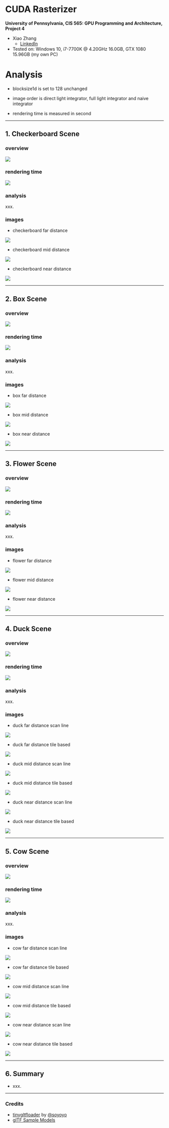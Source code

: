 CUDA Rasterizer
===============

**University of Pennsylvania, CIS 565: GPU Programming and Architecture, Project 4**

* Xiao Zhang
  * [LinkedIn](https://www.linkedin.com/in/xiao-zhang-674bb8148/)
* Tested on: Windows 10, i7-7700K @ 4.20GHz 16.0GB, GTX 1080 15.96GB (my own PC)

Analysis 
======================
* blocksize1d is set to 128 unchanged

* image order is direct light integrator, full light integrator and naive integrator

* rendering time is measured in second

---

## 1. Checkerboard Scene 

### overview

![](img/checkerboard_render.jpg)

### rendering time

![](img/checkerboard.JPG)

### analysis

xxx.

### images

* checkerboard far distance
  
![](img/checkerboard_far.JPG)

* checkerboard mid distance
  
![](img/checkerboard_mid.png)

* checkerboard near distance
  
![](img/checkerboard_near.png)

---

## 2. Box Scene 

### overview

![](img/box_render.jpg)

### rendering time

![](img/box.JPG)

### analysis

xxx.

### images

* box far distance
  
![](img/box_far.JPG)

* box mid distance
  
![](img/box_mid.JPG)

* box near distance
  
![](img/box_near.JPG)

---

## 3. Flower Scene 

### overview

![](img/flower_render.jpg)

### rendering time

![](img/flower.JPG)

### analysis

xxx.

### images

* flower far distance
  
![](img/flower_far.JPG)

* flower mid distance
  
![](img/flower_mid.JPG)

* flower near distance
  
![](img/flower_near.JPG)

---

## 4. Duck Scene 

### overview

![](img/duck_render.jpg)

### rendering time

![](img/duck.JPG)

### analysis

xxx.

### images

* duck far distance scan line
  
![](img/duck_far_0.JPG)

* duck far distance tile based
  
![](img/duck_far_1.JPG)

* duck mid distance scan line
  
![](img/duck_mid_0.JPG)

* duck mid distance tile based
  
![](img/duck_mid_1.JPG)

* duck near distance scan line
  
![](img/duck_near_0.JPG)

* duck near distance tile based
  
![](img/duck_near_1.JPG)

---

## 5. Cow Scene 

### overview

![](img/cow_render.jpg)

### rendering time

![](img/cow.JPG)

### analysis

xxx.

### images

* cow far distance scan line
  
![](img/cow_far_0.JPG)

* cow far distance tile based
  
![](img/cow_far_1.JPG)

* cow mid distance scan line
  
![](img/cow_mid_0.JPG)

* cow mid distance tile based
  
![](img/cow_mid_1.JPG)

* cow near distance scan line
  
![](img/cow_near_0.JPG)

* cow near distance tile based
  
![](img/cow_near_1.JPG)

---

## 6. Summary

* xxx. 

---

### Credits

* [tinygltfloader](https://github.com/syoyo/tinygltfloader) by [@soyoyo](https://github.com/syoyo)
* [glTF Sample Models](https://github.com/KhronosGroup/glTF/blob/master/sampleModels/README.md)

